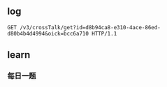 ## log

```
GET /v3/crossTalk/get?id=d8b94ca8-e310-4ace-86ed-d80b4b4d4994&oick=bcc6a710 HTTP/1.1
```



## learn

### 每日一题



